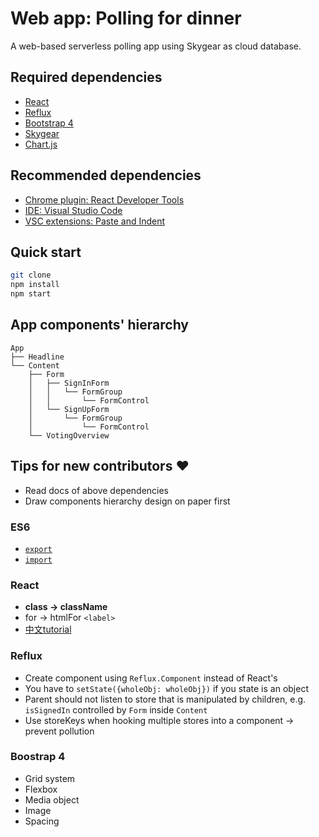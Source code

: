 Web app: Polling for dinner
=============
A web-based serverless polling app using Skygear as cloud database.

Required dependencies
-------------
*   [React](https://facebook.github.io/react)
*   [Reflux](https://github.com/reflux/refluxjs)
*   [Bootstrap 4](https://v4-alpha.getbootstrap.com)
*   [Skygear](https://skygear.io)
*   [Chart.js](http://www.chartjs.org)

Recommended dependencies
-------------
*   [Chrome plugin: React Developer Tools](https://chrome.google.com/webstore/detail/react-developer-tools/fmkadmapgofadopljbjfkapdkoienihi)
*   [IDE: Visual Studio Code](https://code.visualstudio.com/)
*   [VSC extensions: Paste and Indent](https://marketplace.visualstudio.com/items?itemName=Rubymaniac.vscode-paste-and-indent)

Quick start
-------------
```bash
git clone
npm install
npm start
```

App components' hierarchy
-------------
```
App
├── Headline
└── Content
    ├── Form
    │   ├── SignInForm
    │   │   └── FormGroup
    │   │       └── FormControl
    │   └── SignUpForm
    │       └── FormGroup
    │           └── FormControl
    └── VotingOverview
```

Tips for new contributors :heart:
-------------

*   Read docs of above dependencies
*   Draw components hierarchy design on paper first

### ES6
*   [`export`](https://developer.mozilla.org/en-US/docs/Web/JavaScript/Reference/Statements/export)
*  [`import`](https://developer.mozilla.org/en-US/docs/Web/JavaScript/Reference/Statements/import)

### React
*   **class -> className**
*   for -> htmlFor `<label>`
*   [中文tutorial](https://www.gitbook.com/book/kdchang/react101/details)

### Reflux
*   Create component using `Reflux.Component` instead of React's
*   You have to `setState({wholeObj: wholeObj})` if you state is an object
*   Parent should not listen to store that is manipulated by children, e.g. `isSignedIn` controlled by `Form` inside `Content`
*   Use storeKeys when hooking multiple stores into a component -> prevent pollution

### Boostrap 4
*   Grid system
*   Flexbox
*   Media object
*   Image
*   Spacing
